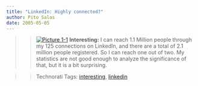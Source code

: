 ```yaml
---
title: "LinkedIn: Highly connected?"
author: Pito Salas
date: 2005-05-05
---
```



>>

>> [![Picture
1-1](https://i0.wp.com/s3.media.squarespace.com/production/1075723/12829350/weblogs/images/Picture%25201-1-tm.jpg?resize=106%2C159)](<https://i0.wp.com/s3.media.squarespace.com/production/1075723/12829350/weblogs/images/Picture%25201-1.jpg>)
**Interesting:** I can reach 1.1 Million people through my 125 connections on
LinkedIn, and there are a total of 2.1 million people registered. So I can
reach one out of two. My statistics are not good enough to analyze the
significance of that, but it is a bit surprising.

>>

>> Technorati Tags: [interesting](<http://technorati.com/tag/interesting>),
[linkedin](<http://technorati.com/tag/linkedin>)


